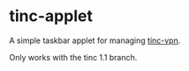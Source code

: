 # tinc-applet
A simple taskbar applet for managing [tinc-vpn](https://tinc-vpn.org/). 

Only works with the tinc 1.1 branch.
